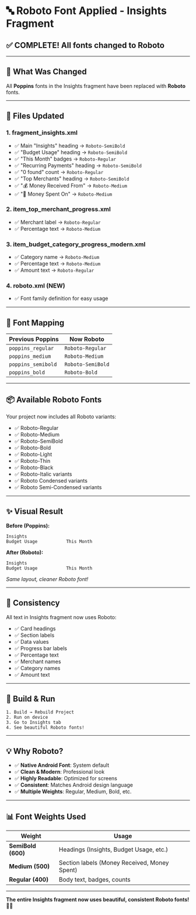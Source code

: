 # 🔤 Roboto Font Applied - Insights Fragment

## ✅ **COMPLETE! All fonts changed to Roboto**

---

## 📝 **What Was Changed**

All **Poppins** fonts in the Insights fragment have been replaced with **Roboto** fonts.

---

## 📄 **Files Updated**

### **1. fragment_insights.xml**
- ✅ Main "Insights" heading → `Roboto-SemiBold`
- ✅ "Budget Usage" heading → `Roboto-SemiBold`
- ✅ "This Month" badges → `Roboto-Regular`
- ✅ "Recurring Payments" heading → `Roboto-SemiBold`
- ✅ "0 found" count → `Roboto-Regular`
- ✅ "Top Merchants" heading → `Roboto-SemiBold`
- ✅ "💰 Money Received From" → `Roboto-Medium`
- ✅ "💸 Money Spent On" → `Roboto-Medium`

### **2. item_top_merchant_progress.xml**
- ✅ Merchant label → `Roboto-Regular`
- ✅ Percentage text → `Roboto-Medium`

### **3. item_budget_category_progress_modern.xml**
- ✅ Category name → `Roboto-Medium`
- ✅ Percentage text → `Roboto-Medium`
- ✅ Amount text → `Roboto-Regular`

### **4. roboto.xml** (NEW)
- ✅ Font family definition for easy usage

---

## 🎨 **Font Mapping**

| Previous Poppins | Now Roboto |
|------------------|------------|
| `poppins_regular` | `Roboto-Regular` |
| `poppins_medium` | `Roboto-Medium` |
| `poppins_semibold` | `Roboto-SemiBold` |
| `poppins_bold` | `Roboto-Bold` |

---

## 📦 **Available Roboto Fonts**

Your project now includes all Roboto variants:
- ✅ Roboto-Regular
- ✅ Roboto-Medium
- ✅ Roboto-SemiBold
- ✅ Roboto-Bold
- ✅ Roboto-Light
- ✅ Roboto-Thin
- ✅ Roboto-Black
- ✅ Roboto-Italic variants
- ✅ Roboto Condensed variants
- ✅ Roboto Semi-Condensed variants

---

## ✨ **Visual Result**

**Before (Poppins):**
```
Insights
Budget Usage           This Month
```

**After (Roboto):**
```
Insights
Budget Usage           This Month
```

*Same layout, cleaner Roboto font!*

---

## 🎯 **Consistency**

All text in Insights fragment now uses Roboto:
- ✅ Card headings
- ✅ Section labels
- ✅ Data values
- ✅ Progress bar labels
- ✅ Percentage text
- ✅ Merchant names
- ✅ Category names
- ✅ Amount text

---

## 🚀 **Build & Run**

```
1. Build → Rebuild Project
2. Run on device
3. Go to Insights tab
4. See beautiful Roboto fonts!
```

---

## 💡 **Why Roboto?**

- ✅ **Native Android Font**: System default
- ✅ **Clean & Modern**: Professional look
- ✅ **Highly Readable**: Optimized for screens
- ✅ **Consistent**: Matches Android design language
- ✅ **Multiple Weights**: Regular, Medium, Bold, etc.

---

## 📊 **Font Weights Used**

| Weight | Usage |
|--------|-------|
| **SemiBold (600)** | Headings (Insights, Budget Usage, etc.) |
| **Medium (500)** | Section labels (Money Received, Money Spent) |
| **Regular (400)** | Body text, badges, counts |

---

**The entire Insights fragment now uses beautiful, consistent Roboto fonts!** 🎉✨
